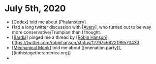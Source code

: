 # July 5th, 2020
- [[Codex]] told me about [[Phalanstery]]
- Had a long twitter discussion with [[Avery]], who turned out to be way more conservative/Trumpian than I thought.
- [[Bardia]] pinged me a thread by [[Robin Hanson]]: https://twitter.com/robinhanson/status/1279756822199570433
- [[Mechanical Monk]] told me about [[onenation.party]], [[inthistogetheramerica.org]]
- 

[//begin]: # "Autogenerated link references for markdown compatibility"
[Codex]: ../codex "Codex"
[Phalanstery]: ../phalanstery "Phalanstery"
[Avery]: ../avery "Avery"
[Bardia]: ../bardia "Bardia"
[Robin Hanson]: ../robin-hanson "Robin Hanson"
[Mechanical Monk]: ../mechanical-monk "Mechanical Monk"
[//end]: # "Autogenerated link references"